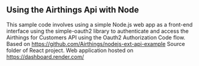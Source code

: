 ## Using the Airthings Api with Node

This sample code involves using a simple Node.js web app as a front-end interface using the simple-oauth2 library to authenticate and access the Airthings for Customers API using the Oauth2 Authorization Code flow.
Based on https://github.com/Airthings/nodejs-ext-api-example
Source folder of React project. Web application hosted on https://dashboard.render.com/
